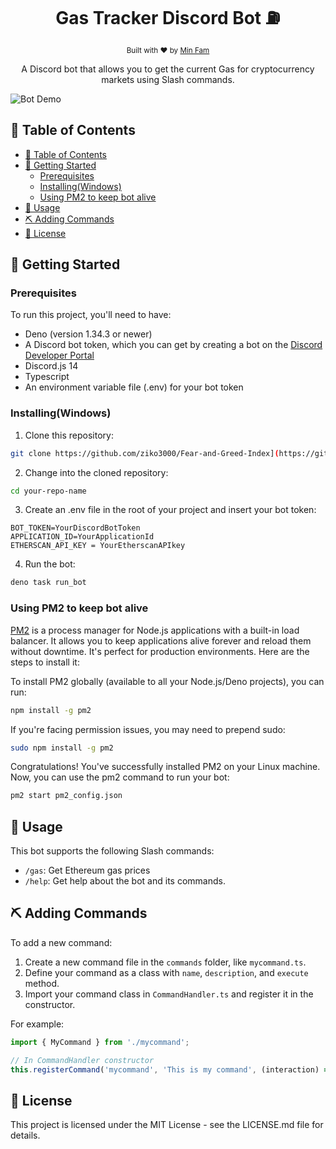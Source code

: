 <h1 align="center">Gas Tracker Discord Bot ⛽</h1>

<div align="center">
  <sub>Built with ❤︎ by
  <a href="https://github.com/ziko3000">Min Fam</a>
  </sub>
</div>

<p align="center">
A Discord bot that allows you to get the current Gas for cryptocurrency markets using Slash commands.
</p>

![Bot Demo](demo.gif)

## 📝 Table of Contents

- [📝 Table of Contents](#-table-of-contents)
- [🏁 Getting Started ](#-getting-started-)
  - [Prerequisites](#prerequisites)
  - [Installing(Windows)](#installingwindows)
  - [Using PM2 to keep bot alive](#using-pm2-to-keep-bot-alive)
- [🎈 Usage ](#-usage-)
- [⛏️ Adding Commands ](#️-adding-commands-)
- [📄 License ](#-license-)

## 🏁 Getting Started <a name = "getting_started"></a>

### Prerequisites

To run this project, you'll need to have:

- Deno (version 1.34.3 or newer)
- A Discord bot token, which you can get by creating a bot on the [Discord Developer Portal](https://discord.com/developers/applications)
- Discord.js 14
- Typescript
- An environment variable file (.env) for your bot token

### Installing(Windows)

1. Clone this repository:

```bash
git clone https://github.com/ziko3000/Fear-and-Greed-Index](https://github.com/ziko3000/GasTracker
```

2. Change into the cloned repository:

```bash
cd your-repo-name
```

3. Create an .env file in the root of your project and insert your bot token:

```env
BOT_TOKEN=YourDiscordBotToken
APPLICATION_ID=YourApplicationId
ETHERSCAN_API_KEY = YourEtherscanAPIkey
```

4. Run the bot:

```bash
deno task run_bot
```
### Using PM2 to keep bot alive

[PM2](https://www.npmjs.com/package/pm2) is a process manager for Node.js applications with a built-in load balancer. It allows you to keep applications alive forever and reload them without downtime. It's perfect for production environments. Here are the steps to install it:

To install PM2 globally (available to all your Node.js/Deno projects), you can run:
```bash
npm install -g pm2
```

If you're facing permission issues, you may need to prepend sudo:
```bash
sudo npm install -g pm2
```

Congratulations! You've successfully installed PM2 on your Linux machine. Now, you can use the pm2 command to run your bot:
```bash
pm2 start pm2_config.json
```

## 🎈 Usage <a name = "usage"></a>

This bot supports the following Slash commands:

- `/gas`: Get Ethereum gas prices
- `/help`: Get help about the bot and its commands.

## ⛏️ Adding Commands <a name = "adding_commands"></a>

To add a new command:

1. Create a new command file in the `commands` folder, like `mycommand.ts`.
2. Define your command as a class with `name`, `description`, and `execute` method.
3. Import your command class in `CommandHandler.ts` and register it in the constructor.

For example:

```typescript
import { MyCommand } from './mycommand';

// In CommandHandler constructor
this.registerCommand('mycommand', 'This is my command', (interaction) => new MyCommand().execute(interaction));
```

## 📄 License <a name = "license"></a>
This project is licensed under the MIT License - see the LICENSE.md file for details.
